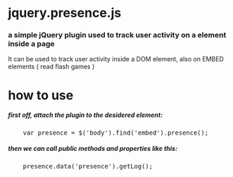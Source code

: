<h1>jquery.presence.js </h1>

<h3> a simple jQuery plugin used to track user activity on a element inside a page</h3>


<p>It can be used to track user activity inside a DOM element, also on EMBED elements ( read flash games ) </p>



<h1>how to use</h1>

<h5>
	first off, attach the plugin to the desidered element:
</h5>
<pre>
	var presence = $('body').find('embed').presence();
</pre>

<h5>
	then we can call public methods and properties like this:
</h5>
<pre>
	presence.data('presence').getLog();
</pre>

